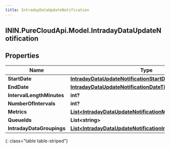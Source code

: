 ```yaml
---
title: IntradayDataUpdateNotification
---
```

## ININ.PureCloudApi.Model.IntradayDataUpdateNotification

## Properties

|Name | Type | Description | Notes|
|------------ | ------------- | ------------- | -------------|
| **StartDate** | [**IntradayDataUpdateNotificationStartDate**](IntradayDataUpdateNotificationStartDate.html) |  | [optional] |
| **EndDate** | [**IntradayDataUpdateNotificationDateTime**](IntradayDataUpdateNotificationDateTime.html) |  | [optional] |
| **IntervalLengthMinutes** | **int?** |  | [optional] |
| **NumberOfIntervals** | **int?** |  | [optional] |
| **Metrics** | [**List&lt;IntradayDataUpdateNotificationMetrics&gt;**](IntradayDataUpdateNotificationMetrics.html) |  | [optional] |
| **QueueIds** | **List&lt;string&gt;** |  | [optional] |
| **IntradayDataGroupings** | [**List&lt;IntradayDataUpdateNotificationIntradayDataGroupings&gt;**](IntradayDataUpdateNotificationIntradayDataGroupings.html) |  | [optional] |
{: class="table table-striped"}


